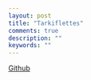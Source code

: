 ```yaml
---
layout: post
title: "Tarkiflettes"
comments: true
description: ""
keywords: ""
---
```


[Github](https://github.com/Tarkiflettes)
